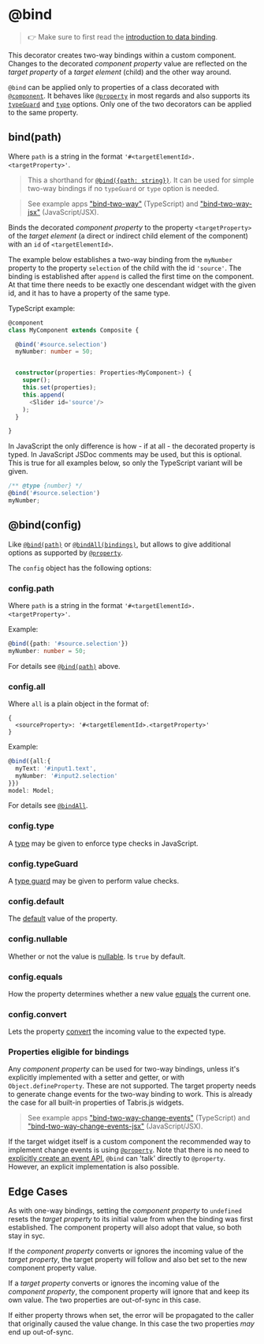 ---
---
# @bind

> :point_right: Make sure to first read the [introduction to data binding](./index.md).

This decorator creates two-way bindings within a custom component. Changes to the decorated *component property* value are reflected on the *target property* of a *target element* (child) and the other way around.

`@bind` can be applied only to properties of a class decorated with [`@component`](./@component.md). It behaves like [`@property`](./@property.md) in most regards and also supports its [`typeGuard`](./@property.md#configtypeguard) and [`type`](./@property.md#configtype) options. Only one of the two decorators can be applied to the same property.

## bind(path)

Where `path` is a string in the format `'#<targetElementId>.<targetProperty>'`.

> This a shorthand for [`@bind({path: string})`](#config.path). It can be used for simple two-way bindings if no `typeGuard` or `type` option is needed.

> See example apps ["bind-two-way"](https://github.com/eclipsesource/tabris-decorators/tree/v3.5.0/examples/bind-two-way) (TypeScript) and ["bind-two-way-jsx"](https://github.com/eclipsesource/tabris-decorators/tree/v3.5.0/examples/bind-two-way-jsx) (JavaScript/JSX).

Binds the decorated *component property* to the property `<targetProperty>` of the *target element* (a direct or indirect child element of the component) with an `id` of `<targetElementId>`.

The example below establishes a two-way binding from the `myNumber` property to the property `selection` of the child with the id `'source'`. The binding is established after `append` is called the first time on the component. At that time there needs to be exactly one descendant widget with the given id, and it has to have a property of the same type.

TypeScript example:

```ts
@component
class MyComponent extends Composite {

  @bind('#source.selection')
  myNumber: number = 50;


  constructor(properties: Properties<MyComponent>) {
    super();
    this.set(properties);
    this.append(
      <Slider id='source'/>
    );
  }

}
```

In JavaScript the only difference is how - if at all - the decorated property is typed. In JavaScript JSDoc comments may be used, but this is optional. This is true for all examples below, so only the TypeScript variant will be given.

```js
/** @type {number} */
@bind('#source.selection')
myNumber;
```

## @bind(config)

Like [`@bind(path)`](#bindpath) or [`@bindAll(bindings)`](./@bindAll.md), but allows to give additional options as supported by [`@property`](./@property.md).

The `config` object has the following options:

### config.path

Where `path` is a string in the format `'#<targetElementId>.<targetProperty>'`.

Example:

```ts
@bind({path: '#source.selection'})
myNumber: number = 50;
```

For details see [`@bind(path)`](#bindpath) above.

### config.all

Where `all` is a plain object in the format of:

```
{
  <sourceProperty>: '#<targetElementId>.<targetProperty>'
}
```

Example:

```ts
@bind({all:{
  myText: '#input1.text',
  myNumber: '#input2.selection'
}})
model: Model;
```

For details see [`@bindAll`](./@bindAll.md).

### config.type

A [type](./@property.md#configtype) may be given to enforce type checks in JavaScript.

### config.typeGuard

A [type guard](./@property.md#configtypeguard) may be given to perform value checks.

### config.default

The [default](./@property.md#configdefault) value of the property.

### config.nullable

Whether or not the value is  [nullable](./@property.md#confignullable). Is `true` by default.

### config.equals

How the property determines whether a new value [equals](./@property.md#configequals) the current one.

### config.convert

Lets the property [convert](./@property.md#configconvert) the incoming value to the expected type.

### Properties eligible for bindings

Any *component property* can be used for two-way bindings, unless it's explicitly implemented with a setter and getter, or with `Object.defineProperty`. These are not supported. The target property needs to generate change events for the two-way binding to work. This is already the case for all built-in properties of Tabris.js widgets.

> See example apps ["bind-two-way-change-events"](https://github.com/eclipsesource/tabris-decorators/tree/v3.5.0/examples/bind-two-way-change-events) (TypeScript) and ["bind-two-way-change-events-jsx"](https://github.com/eclipsesource/tabris-decorators/tree/v3.5.0/examples/bind-two-way-change-events-jsx) (JavaScript/JSX).

If the target widget itself is a custom component the recommended way to implement change events is using [`@property`](./@property.md). Note that there is no need to [explicitly create an event API](./@event.md#event), `@bind` can 'talk' directly to `@property`. However, an explicit implementation is also possible.

## Edge Cases

As with one-way bindings, setting the *component property* to `undefined` resets the *target property* to its initial value from when the binding was first established. The component property will also adopt that value, so both stay in syc.

If the *component property* converts or ignores the incoming value of the *target property*, the target property will follow and also bet set to the new component property value.

If a *target property* converts or ignores the incoming value of the *component property*, the component property will ignore that and keep its own value. The two properties are out-of-sync in this case.

If either property throws when set, the error will be propagated to the caller that originally caused the value change. In this case the two properties *may* end up out-of-sync.
